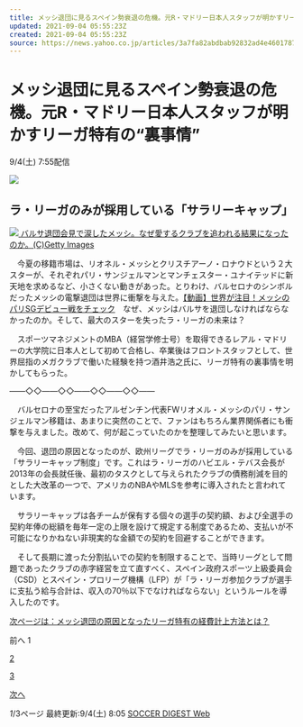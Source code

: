 ```yaml
---
title: メッシ退団に見るスペイン勢衰退の危機。元R・マドリー日本人スタッフが明かすリーガ特有の“裏事情”（SOCCER DIGEST Web）
updated: 2021-09-04 05:55:23Z
created: 2021-09-04 05:55:23Z
source: https://news.yahoo.co.jp/articles/3a7fa82abdbab92832ad4e4601787769b281f64d
---
```


# メッシ退団に見るスペイン勢衰退の危機。元R・マドリー日本人スタッフが明かすリーガ特有の“裏事情”

9/4(土) 7:55配信

[![](https://s.yimg.jp/images/news/cobranding/sdigestw.gif)](http://www.soccerdigestweb.com)

## ラ・リーガのみが採用している「サラリーキャップ」

[![](https://amd-pctr.c.yimg.jp/r/iwiz-amd/20210904-00097448-sdigestw-000-7-view.jpg?w=640&h=443&q=90&exp=10800&pri=l) バルサ退団会見で涙したメッシ。なぜ愛するクラブを追われる結果になったのか。(C)Getty Images](https://news.yahoo.co.jp/articles/3a7fa82abdbab92832ad4e4601787769b281f64d/images/000)

　今夏の移籍市場は、リオネル・メッシとクリスチアーノ・ロナウドという２大スターが、それぞれパリ・サンジェルマンとマンチェスター・ユナイテッドに新天地を求めるなど、小さくない動きがあった。とりわけ、バルセロナのシンボルだったメッシの電撃退団は世界に衝撃を与えた。[【動画】世界が注目！メッシのパリSGデビュー戦をチェック](https://www.soccerdigestweb.com/news/detail4/id=97448)　なぜ、メッシはバルサを退団しなければならなかったのか。そして、最大のスターを失ったラ・リーガの未来は？

　スポーツマネジメントのMBA（経営学修士号）を取得できるレアル・マドリーの大学院に日本人として初めて合格し、卒業後はフロントスタッフとして、世界屈指のメガクラブで働いた経験を持つ酒井浩之氏に、リーガ特有の裏事情を明かしてもらった。

――◇◇――◇◇――◇◇――◇◇――

　バルセロナの至宝だったアルゼンチン代表FWリオメル・メッシのパリ・サンジェルマン移籍は、あまりに突然のことで、ファンはもちろん業界関係者にも衝撃を与えました。改めて、何が起こっていたのかを整理してみたいと思います。

　今回、退団の原因となったのが、欧州リーグでラ・リーガのみが採用している「サラリーキャップ制度」です。これはラ・リーガのハビエル・テバス会長が2013年の会長就任後、最初のタスクとして与えられたクラブの債務削減を目的とした大改革の一つで、アメリカのNBAやMLSを参考に導入されたと言われています。

　サラリーキャップは各チームが保有する個々の選手の契約額、および全選手の契約年俸の総額を毎年一定の上限を設けて規定する制度であるため、支払いが不可能になりかねない非現実的な金額での契約を回避することができます。

　そして長期に渡った分割払いでの契約を制限することで、当時リーグとして問題であったクラブの赤字経営を立て直すべく、スペイン政府スポーツ上級委員会（CSD）とスペイン・プロリーグ機構（LFP）が「ラ・リーガ参加クラブが選手に支払う給与合計は、収入の70％以下でなければならない」というルールを導入したのです。

[次ページは：メッシ退団の原因となったリーガ特有の経費計上方法とは？](https://news.yahoo.co.jp/articles/3a7fa82abdbab92832ad4e4601787769b281f64d?page=2)

前へ
1

[2](https://news.yahoo.co.jp/articles/3a7fa82abdbab92832ad4e4601787769b281f64d?page=2)

[3](https://news.yahoo.co.jp/articles/3a7fa82abdbab92832ad4e4601787769b281f64d?page=3)

[次へ](https://news.yahoo.co.jp/articles/3a7fa82abdbab92832ad4e4601787769b281f64d?page=2)

*1*/3ページ
最終更新:9/4(土) 8:05
[SOCCER DIGEST Web](https://news.yahoo.co.jp/media/sdigestw)